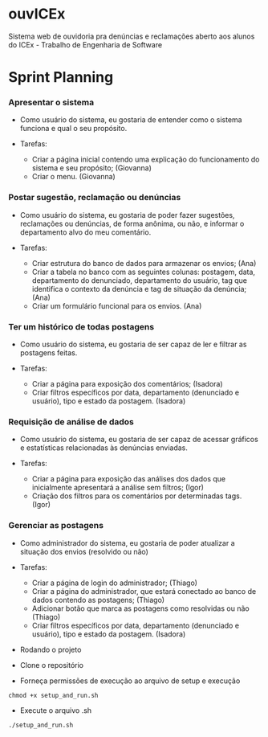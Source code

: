 # ouvICEx
Sistema web de ouvidoria pra denúncias e reclamações aberto aos alunos do ICEx - Trabalho de Engenharia de Software

# Sprint Planning

### Apresentar o sistema

- Como usuário do sistema, eu gostaria de entender como o sistema funciona e qual o seu propósito. 

- Tarefas: 
    - Criar a página inicial contendo uma explicação do funcionamento do sistema e seu propósito; (Giovanna)
    - Criar o menu. (Giovanna)

### Postar sugestão, reclamação ou denúncias

- Como usuário do sistema, eu gostaria de poder fazer sugestões, reclamações ou denúncias, de forma anônima, ou não, e informar o departamento alvo do meu comentário.

- Tarefas:
    - Criar estrutura do banco de dados para armazenar os envios; (Ana)
    - Criar a tabela no banco com as seguintes colunas: postagem, data, departamento do denunciado, departamento do usuário, tag que identifica o contexto da denúncia e tag de situação da denúncia; (Ana)
    - Criar um formulário funcional para os envios. (Ana)

### Ter um histórico de todas postagens

- Como usuário do sistema, eu gostaria de ser capaz de ler e filtrar as postagens feitas.

- Tarefas:
    - Criar a página para exposição dos comentários; (Isadora)
    - Criar filtros específicos por data, departamento (denunciado e usuário), tipo e estado da postagem. (Isadora)

### Requisição de análise de dados

- Como usuário do sistema, eu gostaria de ser capaz de acessar gráficos e estatísticas relacionadas às denúncias enviadas. 

- Tarefas:
    - Criar a página para exposição das análises dos dados que inicialmente apresentará a análise sem filtros; (Igor)
    - Criação dos filtros para os comentários por determinadas tags. (Igor)


### Gerenciar as postagens 

- Como administrador do sistema, eu gostaria de poder atualizar a situação dos envios (resolvido ou não)

- Tarefas:
    - Criar a página de login do administrador; (Thiago)
    - Criar a página do administrador, que estará conectado ao banco de dados contendo as postagens; (Thiago)
    - Adicionar botão que marca as postagens como resolvidas ou não (Thiago)
    - Criar filtros específicos por data, departamento (denunciado e usuário), tipo e estado da postagem. (Isadora)

- Rodando o projeto
 - Clone o repositório
 - Forneça permissões de execução ao arquivo de setup e execução
 ```
 chmod +x setup_and_run.sh 
 ```
 - Execute o arquivo .sh
 ```
 ./setup_and_run.sh
 ```
